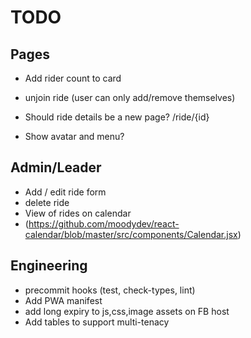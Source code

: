 # TODO

## Pages

- Add rider count to card
- unjoin ride (user can only add/remove themselves)

- Should ride details be a new page? /ride/{id}
- Show avatar and menu?

## Admin/Leader

- Add / edit ride form
- delete ride
- View of rides on calendar
- (https://github.com/moodydev/react-calendar/blob/master/src/components/Calendar.jsx)

## Engineering

- precommit hooks (test, check-types, lint)
- Add PWA manifest
- add long expiry to js,css,image assets on FB host
- Add tables to support multi-tenacy

